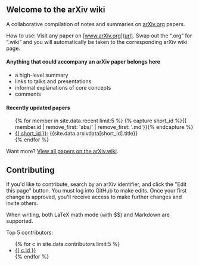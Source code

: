 ## Welcome to the arXiv wiki
A collaborative compilation of notes and summaries on [arXiv.org](url) papers.

How to use: Visit any paper on [www.arXiv.org](url). Swap out the “.org” for “.wiki” and you will automatically be taken to the corresponding arXiv wiki page.


#### Anything that could accompany an arXiv paper belongs here

* a high-level summary
* links to talks and presentations
* informal explanations of core concepts
* comments


#### Recently updated papers
<ul>
{% for member in site.data.recent limit:5 %}
{% capture short_id %}{{ member.id | remove_first: 'abs/' | remove_first: '.md'}}{% endcapture %}
<li><a href="/{{ member.id }}">{{ short_id }}</a>: {{site.data.arxivdata[short_id].title}}</li>
{% endfor %}
</ul>

Want more? [View all papers on the arXiv.wiki](/all).

## Contributing

If you'd like to contribute, search by an arXiv identifier, and click the "Edit this page" button. You must log into GitHub to make edits. Once your first change is approved, you'll receive access to make further changes and invite others.

When writing, both LaTeX math mode (with \$\$) and Markdown are supported.

Top 5 contributors:
<ul>
{% for c in site.data.contributors limit:5 %}
<li><a target="_blank" href="https://github.com/{{ c.id }}">{{ c.id }}</a></li>
{% endfor %}
</ul>
